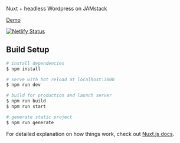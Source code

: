 Nuxt + headless Wordpress on JAMstack

[Demo](https://nuxt-wp-try.netlify.app/)

[![Netlify Status](https://api.netlify.com/api/v1/badges/18e83808-53f9-483f-85e7-4a5dbeae34fa/deploy-status)](https://app.netlify.com/sites/nuxt-wp-try/deploys)

## Build Setup

```bash
# install dependencies
$ npm install

# serve with hot reload at localhost:3000
$ npm run dev

# build for production and launch server
$ npm run build
$ npm run start

# generate static project
$ npm run generate
```

For detailed explanation on how things work, check out [Nuxt.js docs](https://nuxtjs.org).
